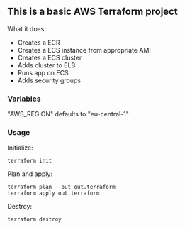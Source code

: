 ## This is a basic AWS Terraform project

What it does:

- Creates a ECR
- Creates a ECS instance from appropriate AMI
- Creates a ECS cluster
- Adds cluster to ELB
- Runs app on ECS
- Adds security groups

### Variables

"AWS_REGION" defaults to "eu-central-1"

### Usage

Initialize:

    terraform init

Plan and apply:

    terraform plan --out out.terraform
    terraform apply out.terraform

Destroy:

    terraform destroy